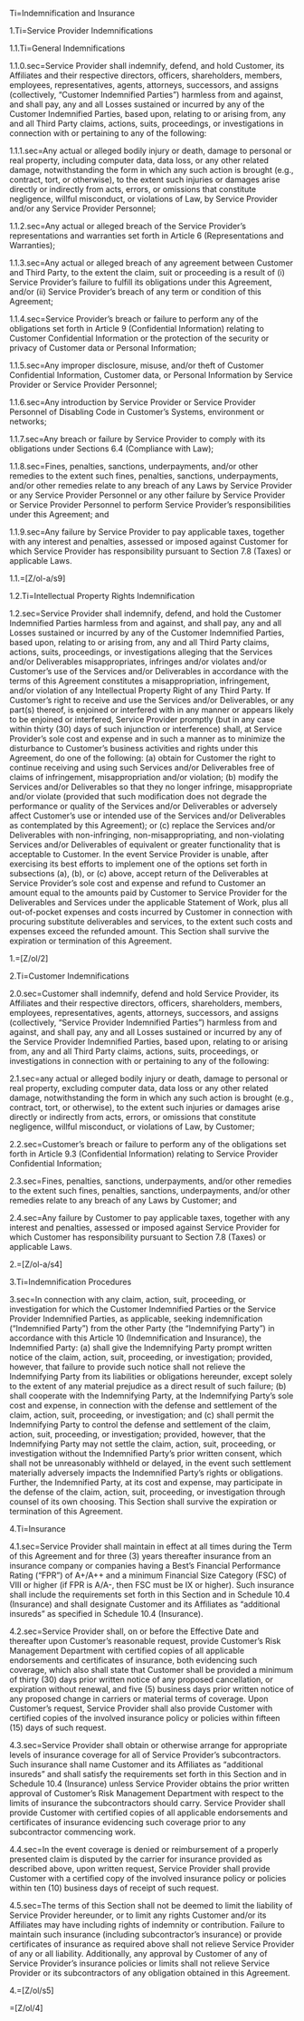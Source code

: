 Ti=Indemnification and Insurance

1.Ti=Service Provider Indemnifications

1.1.Ti=General Indemnifications

1.1.0.sec=Service Provider shall indemnify, defend, and hold Customer, its Affiliates and their respective directors, officers, shareholders, members, employees, representatives, agents, attorneys, successors, and assigns (collectively, “Customer Indemnified Parties”) harmless from and against, and shall pay, any and all Losses sustained or incurred by any of the Customer Indemnified Parties, based upon, relating to or arising from, any and all Third Party claims, actions, suits, proceedings, or investigations in connection with or pertaining to any of the following:

1.1.1.sec=Any actual or alleged bodily injury or death, damage to personal or real property, including computer data, data loss, or any other related damage, notwithstanding the form in which any such action is brought (e.g., contract, tort, or otherwise), to the extent such injuries or damages arise directly or indirectly from acts, errors, or omissions that constitute negligence, willful misconduct, or violations of Law, by Service Provider and/or any Service Provider Personnel;

1.1.2.sec=Any actual or alleged breach of the Service Provider’s representations and warranties set forth in Article 6 (Representations and Warranties);

1.1.3.sec=Any actual or alleged breach of any agreement between Customer and Third Party, to the extent the claim, suit or proceeding is a result of (i) Service Provider’s failure to fulfill its obligations under this Agreement, and/or (ii) Service Provider’s breach of any term or condition of this Agreement;

1.1.4.sec=Service Provider’s breach or failure to perform any of the obligations set forth in Article 9 (Confidential Information) relating to Customer Confidential Information or the protection of the security or privacy of Customer data or Personal Information;

1.1.5.sec=Any improper disclosure, misuse, and/or theft of Customer Confidential Information, Customer data, or Personal Information by Service Provider or Service Provider Personnel;

1.1.6.sec=Any introduction by Service Provider or Service Provider Personnel of Disabling Code in Customer’s Systems, environment or networks;

1.1.7.sec=Any breach or failure by Service Provider to comply with its obligations under Sections 6.4 (Compliance with Law);

1.1.8.sec=Fines, penalties, sanctions, underpayments, and/or other remedies to the extent such fines, penalties, sanctions, underpayments, and/or other remedies relate to any breach of any Laws by Service Provider or any Service Provider Personnel or any other failure by Service Provider or Service Provider Personnel to perform Service Provider’s responsibilities under this Agreement; and

1.1.9.sec=Any failure by Service Provider to pay applicable taxes, together with any interest and penalties, assessed or imposed against Customer for which Service Provider has responsibility pursuant to Section 7.8 (Taxes) or applicable Laws.

1.1.=[Z/ol-a/s9]

1.2.Ti=Intellectual Property Rights Indemnification

1.2.sec=Service Provider shall indemnify, defend, and hold the Customer Indemnified Parties harmless from and against, and shall pay, any and all Losses sustained or incurred by any of the Customer Indemnified Parties, based upon, relating to or arising from, any and all Third Party claims, actions, suits, proceedings, or investigations alleging that the Services and/or Deliverables misappropriates, infringes and/or violates and/or Customer’s use of the Services and/or Deliverables in accordance with the terms of this Agreement constitutes a misappropriation, infringement, and/or violation of any Intellectual Property Right of any Third Party. If Customer’s right to receive and use the Services and/or Deliverables, or any part(s) thereof, is enjoined or interfered with in any manner or appears likely to be enjoined or interfered, Service Provider promptly (but in any case within thirty (30) days of such injunction or interference) shall, at Service Provider’s sole cost and expense and in such a manner as to minimize the disturbance to Customer’s business activities and rights under this Agreement, do one of the following: (a) obtain for Customer the right to continue receiving and using such Services and/or Deliverables free of claims of infringement, misappropriation and/or violation; (b) modify the Services and/or Deliverables so that they no longer infringe, misappropriate and/or violate (provided that such modification does not degrade the performance or quality of the Services and/or Deliverables or adversely affect Customer’s use or intended use of the Services and/or Deliverables as contemplated by this Agreement); or (c) replace the Services and/or Deliverables with non-infringing, non-misappropriating, and non-violating Services and/or Deliverables of equivalent or greater functionality that is acceptable to Customer. In the event Service Provider is unable, after exercising its best efforts to implement one of the options set forth in subsections (a), (b), or (c) above, accept return of the Deliverables at Service Provider’s sole cost and expense and refund to Customer an amount equal to the amounts paid by Customer to Service Provider for the Deliverables and Services under the applicable Statement of Work, plus all out-of-pocket expenses and costs incurred by Customer in connection with procuring substitute deliverables and services, to the extent such costs and expenses exceed the refunded amount. This Section shall survive the expiration or termination of this Agreement.

1.=[Z/ol/2]

2.Ti=Customer Indemnifications

2.0.sec=Customer shall indemnify, defend and hold Service Provider, its Affiliates and their respective directors, officers, shareholders, members, employees, representatives, agents, attorneys, successors, and assigns (collectively, “Service Provider Indemnified Parties”) harmless from and against, and shall pay, any and all Losses sustained or incurred by any of the Service Provider Indemnified Parties, based upon, relating to or arising from, any and all Third Party claims, actions, suits, proceedings, or investigations in connection with or pertaining to any of the following:

2.1.sec=any actual or alleged bodily injury or death, damage to personal or real property, excluding computer data, data loss or any other related damage, notwithstanding the form in which any such action is brought (e.g., contract, tort, or otherwise), to the extent such injuries or damages arise directly or indirectly from acts, errors, or omissions that constitute negligence, willful misconduct, or violations of Law, by Customer;

2.2.sec=Customer’s breach or failure to perform any of the obligations set forth in Article 9.3 (Confidential Information) relating to Service Provider Confidential Information;

2.3.sec=Fines, penalties, sanctions, underpayments, and/or other remedies to the extent such fines, penalties, sanctions, underpayments, and/or other remedies relate to any breach of any Laws by Customer; and

2.4.sec=Any failure by Customer to pay applicable taxes, together with any interest and penalties, assessed or imposed against Service Provider for which Customer has responsibility pursuant to Section 7.8 (Taxes) or applicable Laws.

2.=[Z/ol-a/s4]

3.Ti=Indemnification Procedures

3.sec=In connection with any claim, action, suit, proceeding, or investigation for which the Customer Indemnified Parties or the Service Provider Indemnified Parties, as applicable, seeking indemnification (“Indemnified Party”) from the other Party (the “Indemnifying Party”) in accordance with this Article 10 (Indemnification and Insurance), the Indemnified Party: (a) shall give the Indemnifying Party prompt written notice of the claim, action, suit, proceeding, or investigation; provided, however, that failure to provide such notice shall not relieve the Indemnifying Party from its liabilities or obligations hereunder, except solely to the extent of any material prejudice as a direct result of such failure; (b) shall cooperate with the Indemnifying Party, at the Indemnifying Party’s sole cost and expense, in connection with the defense and settlement of the claim, action, suit, proceeding, or investigation; and (c) shall permit the Indemnifying Party to control the defense and settlement of the claim, action, suit, proceeding, or investigation; provided, however, that the Indemnifying Party may not settle the claim, action, suit, proceeding, or investigation without the Indemnified Party’s prior written consent, which shall not be unreasonably withheld or delayed, in the event such settlement materially adversely impacts the Indemnified Party’s rights or obligations. Further, the Indemnified Party, at its cost and expense, may participate in the defense of the claim, action, suit, proceeding, or investigation through counsel of its own choosing. This Section shall survive the expiration or termination of this Agreement.

4.Ti=Insurance

4.1.sec=Service Provider shall maintain in effect at all times during the Term of this Agreement and for three (3) years thereafter insurance from an insurance company or companies having a Best’s Financial Performance Rating (“FPR”) of A+/A++ and a minimum Financial Size Category (FSC) of VIII or higher (if FPR is A/A-, then FSC must be IX or higher). Such insurance shall include the requirements set forth in this Section and in Schedule 10.4 (Insurance) and shall designate Customer and its Affiliates as “additional insureds” as specified in Schedule 10.4 (Insurance).

4.2.sec=Service Provider shall, on or before the Effective Date and thereafter upon Customer’s reasonable request, provide Customer’s Risk Management Department with certified copies of all applicable endorsements and certificates of insurance, both evidencing such coverage, which also shall state that Customer shall be provided a minimum of thirty (30) days prior written notice of any proposed cancellation, or expiration without renewal, and five (5) business days prior written notice of any proposed change in carriers or material terms of coverage. Upon Customer’s request, Service Provider shall also provide Customer with certified copies of the involved insurance policy or policies within fifteen (15) days of such request.

4.3.sec=Service Provider shall obtain or otherwise arrange for appropriate levels of insurance coverage for all of Service Provider’s subcontractors. Such insurance shall name Customer and its Affiliates as “additional insureds” and shall satisfy the requirements set forth in this Section and in Schedule 10.4 (Insurance) unless Service Provider obtains the prior written approval of Customer’s Risk Management Department with respect to the limits of insurance the subcontractors should carry. Service Provider shall provide Customer with certified copies of all applicable endorsements and certificates of insurance evidencing such coverage prior to any subcontractor commencing work.

4.4.sec=In the event coverage is denied or reimbursement of a properly presented claim is disputed by the carrier for insurance provided as described above, upon written request, Service Provider shall provide Customer with a certified copy of the involved insurance policy or policies within ten (10) business days of receipt of such request.

4.5.sec=The terms of this Section shall not be deemed to limit the liability of Service Provider hereunder, or to limit any rights Customer and/or its Affiliates may have including rights of indemnity or contribution. Failure to maintain such insurance (including subcontractor’s insurance) or provide certificates of insurance as required above shall not relieve Service Provider of any or all liability. Additionally, any approval by Customer of any of Service Provider’s insurance policies or limits shall not relieve Service Provider or its subcontractors of any obligation obtained in this Agreement.

4.=[Z/ol/s5]

=[Z/ol/4]
